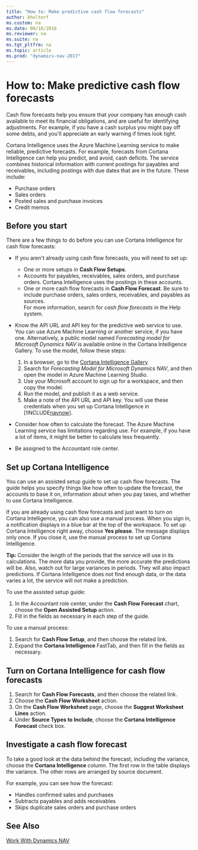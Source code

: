 ```yaml
---
title: "How to: Make predictive cash flow forecasts"
author: bholtorf
ms.custom: na
ms.date: 09/16/2016
ms.reviewer: na
ms.suite: na
ms.tgt_pltfrm: na
ms.topic: article
ms.prod: "dynamics-nav-2017"
---
```


# How to: Make predictive cash flow forecasts
Cash flow forecasts help you ensure that your company has enough cash available to meet its financial obligations, and are useful for identifying adjustments. For example, if you have a cash surplus you might pay off some debts, and you'll appreciate an early warning if times look tight.

Cortana Intelligence uses the Azure Machine Learning service to make reliable, predictive forecasts. For example, forecasts from Cortana Intelligence can help you predict, and avoid, cash deficits. The service combines historical information with current postings for payables and receivables, including postings with due dates that are in the future. These include:
* Purchase orders
* Sales orders
* Posted sales and purchase invoices
* Credit memos

## Before you start  
There are a few things to do before you can use Cortana Intelligence for cash flow forecasts:
* If you aren't already using cash flow forecasts, you will need to set up:
	* One or more setups in **Cash Flow Setups**.
	* Accounts for payables, receivables, sales orders, and purchase orders. Cortana Intelligence uses the postings in these accounts.
	* One or more cash flow forecasts in **Cash Flow Forecast**. Be sure to include purchase orders, sales orders, receivables, and payables as sources.  
	For more information, search for _cash flow forecasts_ in the Help system.
* Know the API URL and API key for the predictive web service to use.  
    You can use Azure Machine Learning or another service, if you have one. Alternatively, a public model named _Forecasting model for Microsoft Dynamics NAV_ is available online in the Cortana Intelligence Gallery. To use the model, follow these steps:

	1. In a browser, go to the [Cortana Intelligence Gallery](https://go.microsoft.com/fwlink/?linkid=828352)
	2. Search for _Forecasting Model for Microsoft Dynamics NAV_, and then open the model in Azure Machine Learning Studio.
	3. Use your Microsoft account to sign up for a workspace, and then copy the model.
	4. Run the model, and publish it as a web service.
	5. Make a note of the API URL and API key. You will use these credentials when you set up Cortana Intelligence in [!INCLUDE[navnow](includes/navnow_md.md)].  

* Consider how often to calculate the forecast. The Azure Machine Learning service has limitations regarding use. For example, if you have a lot of items, it might be better to calculate less frequently.
* Be assigned to the Accountant role center.

## Set up Cortana Intelligence
You can use an assisted setup guide to set up cash flow forecasts. The guide helps you specify things like how often to update the forecast, the accounts to base it on, information about when you pay taxes, and whether to use Cortana Intelligence.  

If you are already using cash flow forecasts and just want to turn on Cortana Intelligence, you can also use a manual process. When you sign in, a notification displays in a blue bar at the top of the workspace. To set up Cortana Intelligence right away, choose **Yes please**. The message displays only once. If you close it, use the manual process to set up Cortana Intelligence.  

**Tip:** Consider the length of the periods that the service will use in its calculations. The more data you provide, the more accurate the predictions will be. Also, watch out for large variances in periods. They will also impact predictions. If Cortana Intelligence does not find enough data, or the data varies a lot, the service will not make a prediction.

To use the assisted setup guide:
1. In the Accountant role center, under the **Cash Flow Forecast** chart, choose the **Open Assisted Setup** action.
2. Fill in the fields as necessary in each step of the guide.

To use a manual process:
1. Search for **Cash Flow Setup**, and then choose the related link.
2. Expand the **Cortana Intelligence** FastTab, and then fill in the fields as necessary.

## Turn on Cortana Intelligence for cash flow forecasts
1. Search for **Cash Flow Forecasts**, and then choose the related link.
2. Choose the **Cash Flow Worksheet** action.
3. On the **Cash Flow Worksheet** page, choose the **Suggest Worksheet Lines** action.  
4. Under **Source Types to Include**, choose the **Cortana Intelligence Forecast** check box.

## Investigate a cash flow forecast
To take a good look at the data behind the forecast, including the variance, choose the **Cortana Intelligence** column. The first row in the table displays the variance. The other rows are arranged by source document.  

For example, you can see how the forecast:    
* Handles confirmed sales and purchases
* Subtracts payables and adds receivables
* Skips duplicate sales orders and purchase orders

## See Also  
[Work With Dynamics NAV](ui-work-product.md)
